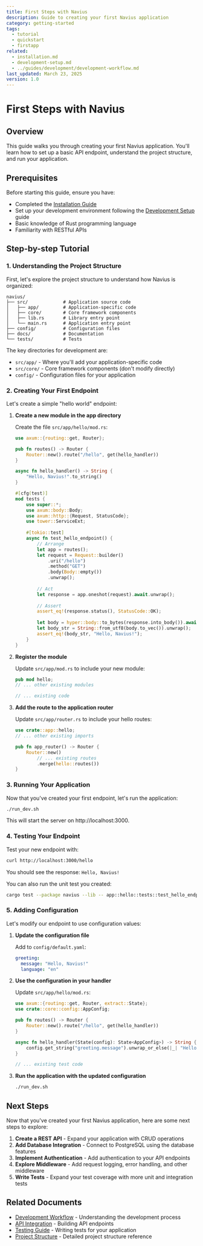 ```yaml
---
title: First Steps with Navius
description: Guide to creating your first Navius application
category: getting-started
tags:
  - tutorial
  - quickstart
  - firstapp
related:
  - installation.md
  - development-setup.md
  - ../guides/development/development-workflow.md
last_updated: March 23, 2025
version: 1.0
---
```


# First Steps with Navius

## Overview
This guide walks you through creating your first Navius application. You'll learn how to set up a basic API endpoint, understand the project structure, and run your application.

## Prerequisites
Before starting this guide, ensure you have:

- Completed the [Installation Guide](installation.md)
- Set up your development environment following the [Development Setup](development-setup.md) guide
- Basic knowledge of Rust programming language
- Familiarity with RESTful APIs

## Step-by-step Tutorial

### 1. Understanding the Project Structure

First, let's explore the project structure to understand how Navius is organized:

```
navius/
├── src/             # Application source code
│   ├── app/         # Application-specific code
│   ├── core/        # Core framework components
│   ├── lib.rs       # Library entry point
│   └── main.rs      # Application entry point
├── config/          # Configuration files
├── docs/            # Documentation
└── tests/           # Tests
```

The key directories for development are:

- `src/app/` - Where you'll add your application-specific code
- `src/core/` - Core framework components (don't modify directly)
- `config/` - Configuration files for your application

### 2. Creating Your First Endpoint

Let's create a simple "hello world" endpoint:

1. **Create a new module in the app directory**

   Create the file `src/app/hello/mod.rs`:

   ```rust
   use axum::{routing::get, Router};
   
   pub fn routes() -> Router {
       Router::new().route("/hello", get(hello_handler))
   }
   
   async fn hello_handler() -> String {
       "Hello, Navius!".to_string()
   }
   
   #[cfg(test)]
   mod tests {
       use super::*;
       use axum::body::Body;
       use axum::http::{Request, StatusCode};
       use tower::ServiceExt;
       
       #[tokio::test]
       async fn test_hello_endpoint() {
           // Arrange
           let app = routes();
           let request = Request::builder()
               .uri("/hello")
               .method("GET")
               .body(Body::empty())
               .unwrap();
           
           // Act
           let response = app.oneshot(request).await.unwrap();
           
           // Assert
           assert_eq!(response.status(), StatusCode::OK);
           
           let body = hyper::body::to_bytes(response.into_body()).await.unwrap();
           let body_str = String::from_utf8(body.to_vec()).unwrap();
           assert_eq!(body_str, "Hello, Navius!");
       }
   }
   ```

2. **Register the module**

   Update `src/app/mod.rs` to include your new module:

   ```rust
   pub mod hello;
   // ... other existing modules
   
   // ... existing code
   ```

3. **Add the route to the application router**

   Update `src/app/router.rs` to include your hello routes:

   ```rust
   use crate::app::hello;
   // ... other existing imports
   
   pub fn app_router() -> Router {
       Router::new()
           // ... existing routes
           .merge(hello::routes())
   }
   ```

### 3. Running Your Application

Now that you've created your first endpoint, let's run the application:

```bash
./run_dev.sh
```

This will start the server on http://localhost:3000.

### 4. Testing Your Endpoint

Test your new endpoint with:

```bash
curl http://localhost:3000/hello
```

You should see the response: `Hello, Navius!`

You can also run the unit test you created:

```bash
cargo test --package navius --lib -- app::hello::tests::test_hello_endpoint
```

### 5. Adding Configuration

Let's modify our endpoint to use configuration values:

1. **Update the configuration file**

   Add to `config/default.yaml`:

   ```yaml
   greeting:
     message: "Hello, Navius!"
     language: "en"
   ```

2. **Use the configuration in your handler**

   Update `src/app/hello/mod.rs`:

   ```rust
   use axum::{routing::get, Router, extract::State};
   use crate::core::config::AppConfig;
   
   pub fn routes() -> Router {
       Router::new().route("/hello", get(hello_handler))
   }
   
   async fn hello_handler(State(config): State<AppConfig>) -> String {
       config.get_string("greeting.message").unwrap_or_else(|_| "Hello, Navius!".to_string())
   }
   
   // ... existing test code
   ```

3. **Run the application with the updated configuration**

   ```bash
   ./run_dev.sh
   ```

## Next Steps

Now that you've created your first Navius application, here are some next steps to explore:

1. **Create a REST API** - Expand your application with CRUD operations
2. **Add Database Integration** - Connect to PostgreSQL using the database features
3. **Implement Authentication** - Add authentication to your API endpoints
4. **Explore Middleware** - Add request logging, error handling, and other middleware
5. **Write Tests** - Expand your test coverage with more unit and integration tests

## Related Documents

- [Development Workflow](../guides/development/development-workflow.md) - Understanding the development process
- [API Integration](../guides/features/api-integration.md) - Building API endpoints
- [Testing Guide](../guides/development/testing.md) - Writing tests for your application
- [Project Structure](../reference/architecture/project-structure.md) - Detailed project structure reference 